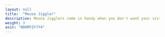 ```yaml
---
layout: null
title:  "Mouse Jiggler"
description: Mouse Jigglers come in handy when you don't want your victim's computer to go to sleep. It also prevents their computer from locking so it won't prompt you for a password! You can also program it to automatically point and click, which is good for spamming games and DDOSing web sites!
weight: 3
asin: "B00MTZY7Y4"
---
```

